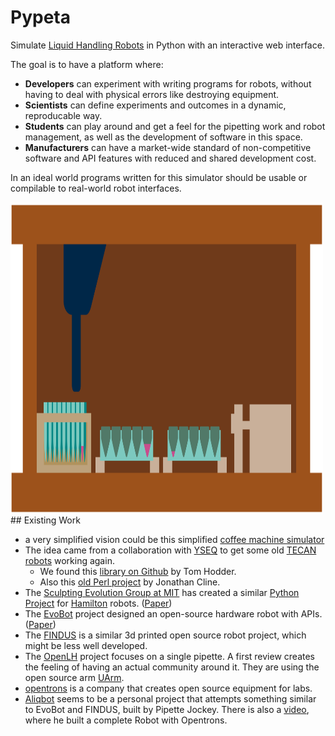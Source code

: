 # Pypeta

Simulate [Liquid Handling Robots](https://en.wikipedia.org/wiki/Liquid_handling_robot) in Python with an interactive web interface.

The goal is to have a platform where:

 * **Developers** can experiment with writing programs for robots, without having to deal with physical errors like destroying equipment.
 * **Scientists** can define experiments and outcomes in a dynamic, reproducable way.
 * **Students** can play around and get a feel for the pipetting work and robot management, as well as the development of software in this space.
 * **Manufacturers** can have a market-wide standard of non-competitive software and API features with reduced and shared development cost.

In an ideal world programs written for this simulator should be usable or compilable to real-world robot interfaces.


<img src="./LiquidHandlingRobot.svg" width="500px" height="500px" style="text-align:center; display:block;" />
## Existing Work

 * a very simplified vision could be this simplified [coffee machine simulator](https://github.com/Play2Learn-Org/coffeemachine)
 * The idea came from a collaboration with [YSEQ](https://github.com/YSEQ-GmbH) to get some old [TECAN robots](https://www.tecan.de/) working again.
   * We found this [library on Github](https://github.com/tolland/python-tecan-genesis) by Tom Hodder.
   * Also this [old Perl project](https://metacpan.org/dist/Robotics) by Jonathan Cline.
 * The [Sculpting Evolution Group at MIT](https://www.media.mit.edu/groups/sculpting-evolution) has created a similar [Python Project](https://github.com/dgretton/pyhamilton) for [Hamilton](https://www.media.mit.edu/groups/sculpting-evolution) robots. ([Paper](https://www.embopress.org/doi/pdf/10.15252/msb.20209942))
 * The [EvoBot](https://www.thingiverse.com/thing:2776125) project designed an open-source hardware robot with APIs. ([Paper](https://www.mdpi.com/2076-3417/10/3/814/htm))
 * The [FINDUS](https://slas-technology.org/article/S2472-6303(22)01025-1/fulltext#pageBody) is a similar 3d printed open source robot project, which might be less well developed.
 * The [OpenLH](https://www.instructables.com/OpenLH/) project focuses on a single pipette. A first review creates the feeling of having an actual community around it. They are using the open source arm [UArm](https://github.com/uArm-developer).
 * [opentrons](https://opentrons.com/) is a company that creates open source equipment for labs.
 * [Aliqbot](http://pipettejockey.com/2017/10/17/the-aliqbot-a-diy-liquid-handling-robot/) seems to be a personal project that attempts something similar to EvoBot and FINDUS, built by Pipette Jockey. There is also a [video](http://pipettejockey.com/2018/01/03/making-a-opentrons-compatible-liquid-handling-robot/), where he built a complete Robot with Opentrons.
